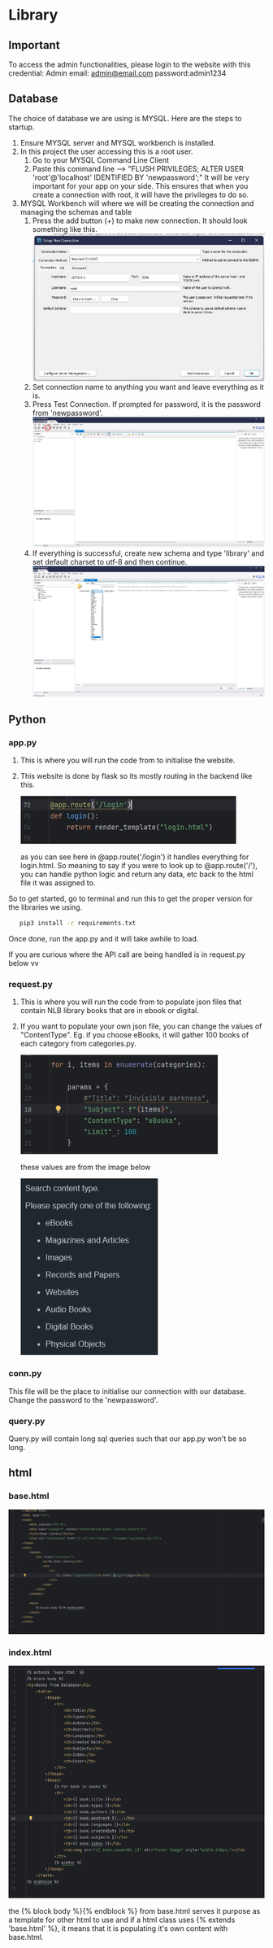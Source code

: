 # Library

## Important 
To access the admin functionalities, please login to the website with this credential:
Admin email: admin@email.com password:admin1234

## Database
The choice of database we are using is MYSQL. Here are the steps to startup.

1. Ensure MYSQL server and MYSQL workbench is installed.
2. In this project the user accessing this is a root user.
   1. Go to your MYSQL Command Line Client
   2. Paste this command line --> "FLUSH PRIVILEGES;
ALTER USER 'root'@'localhost' IDENTIFIED BY 'newpassword';" It will be very important for your app on your side. This ensures that when you create a connection with root, it will have the privileges to do so.
3. MYSQL Workbench will where we will be creating the connection and managing the schemas and table
   1. Press the add button (+) to make new connection. It should look something like this.
   ![Alt text](image/Setup.jpg)
   2. Set connection name to anything you want and leave everything as it is.
   3. Press Test Connection. If prompted for password, it is the password from 'newpassword'.
   ![Alt text](image/Connection.jpg)
   5. If everything is successful, create new schema and type 'library' and set default charset to utf-8 and then continue.
   ![Alt text](image/Schema.jpg)

## Python

### app.py

1. This is where you will run the code from to initialise the website.
2. This website is done by flask so its mostly routing in the backend like this.

   ![Alt text](image/app.jpg)

   as you can see here in @app.route('/login') it handles everything for login.html. So meaning to say if you were to look up to @app.route('/'), you can handle python logic and return any data, etc back to the html file it was assigned to.

So to get started, go to terminal and run this to get the proper version for the libraries we using.

```bash
   pip3 install -r requirements.txt
```

Once done, run the app.py and it will take awhile to load.

If you are curious where the API call are being handled is in request.py below vv

### request.py

1. This is where you will run the code from to populate json files that contain NLB library books that are in ebook or digital.
2. If you want to populate your own json file, you can change the values of "ContentType". Eg. if you choose eBooks, it will gather 100 books of each category from categories.py.
   
   ![Alt text](image/request.jpg)
   
   these values are from the image below
   
   ![Alt text](image/ContentType.jpg)

### conn.py

This file will be the place to initialise our connection with our database. Change the password to the 'newpassword'.

### query.py

Query.py will contain long sql queries such that our app.py won't be so long.

## html

### base.html
![Alt text](image/Header.jpg)

### index.html
![Alt text](image/Content.jpg)

the {% block body %}{% endblock %} from base.html serves it purpose as a template for other html to use and if a html class uses {% extends 'base.html' %}, it means that it is populating it's own content with base.html.



